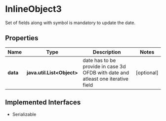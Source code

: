 

# InlineObject3

Set of fields along with symbol is mandatory to update the date.

## Properties

Name | Type | Description | Notes
------------ | ------------- | ------------- | -------------
**data** | **java.util.List&lt;Object&gt;** | date has to be provide in case 3d OFDB with date and atleast one iterative field |  [optional]


## Implemented Interfaces

* Serializable


